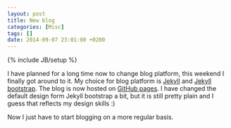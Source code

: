```yaml
---
layout: post
title: New blog
categories: [Misc]
tags: []
date: 2014-09-07 23:01:00 +0200
---
```

{% include JB/setup %}

I have planned for a long time now to change blog platform, this weekend I finally got around to it. My choice for blog platform is [Jekyll](http://jekyllrb.com/) and [Jekyll bootstrap](http://jekyllbootstrap.com/). The blog is now hosted on [GitHub pages](https://pages.github.com/). I have changed the default design form Jekyll bootstrap a bit, but it is still pretty plain and I guess that reflects my design skills :)

Now I just have to start blogging on a more regular basis.